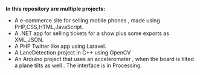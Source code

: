 **In this repository are multiple projects:**
- A e-commerce site for selling mobile phones , made using PHP,CSS,HTML,JavaScript.
- A .NET app for selling tickets for a show plus some exports as XML,JSON.
- A PHP Twitter like app using Laravel.
- A LaneDetection project in C++ using OpenCV
- An Arduino project that uses an accelerometer , when the board is tilted a plane tilts as well . The interface is in Processing. 
